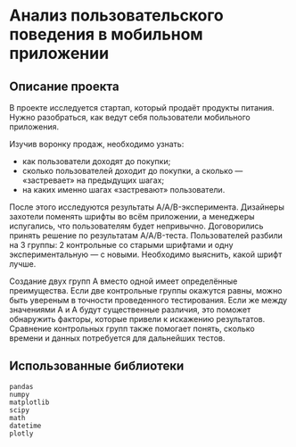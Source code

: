 # Анализ пользовательского поведения в мобильном приложении

## Описание проекта
В проекте исследуется стартап, который продаёт продукты питания. Нужно разобраться, как ведут себя пользователи мобильного приложения.

Изучив воронку продаж, необходимо узнать:

- как пользователи доходят до покупки;
- сколько пользователей доходит до покупки, а сколько — «застревает» на предыдущих шагах;
- на каких именно шагах «застревают» пользователи.

После этого исследуются результаты A/A/B-эксперимента. Дизайнеры захотели поменять шрифты во всём приложении, а менеджеры испугались, что пользователям будет непривычно. Договорились принять решение по результатам A/A/B-теста. Пользователей разбили на 3 группы: 2 контрольные со старыми шрифтами и одну экспериментальную — с новыми. Необходимо выяснить, какой шрифт лучше.

Создание двух групп A вместо одной имеет определённые преимущества. Если две контрольные группы окажутся равны, можно быть увереным в точности проведенного тестирования. Если же между значениями A и A будут существенные различия, это поможет обнаружить факторы, которые привели к искажению результатов. Сравнение контрольных групп также помогает понять, сколько времени и данных потребуется для дальнейших тестов.

## Использованные библиотеки
```
pandas
numpy
matplotlib
scipy
math
datetime
plotly
```
